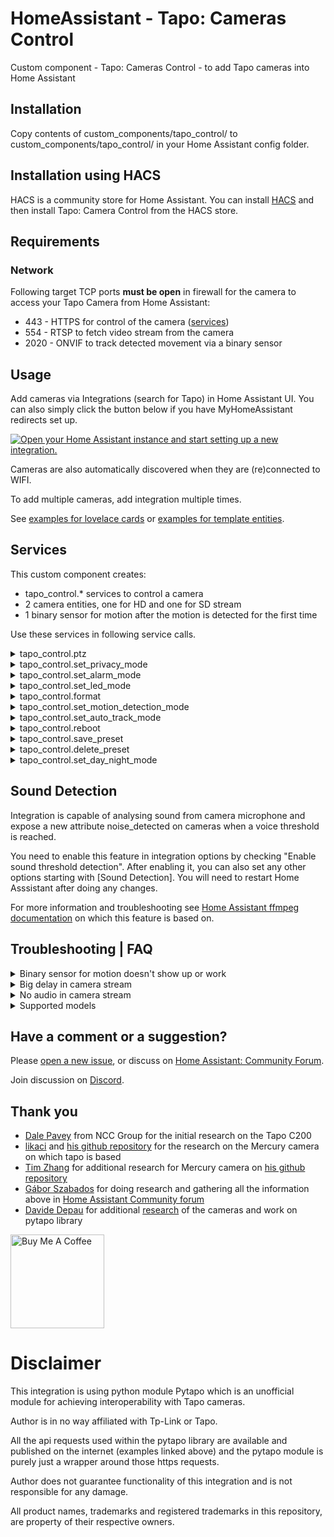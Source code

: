 # HomeAssistant - Tapo: Cameras Control

Custom component - Tapo: Cameras Control - to add Tapo cameras into Home Assistant

## Installation

Copy contents of custom_components/tapo_control/ to custom_components/tapo_control/ in your Home Assistant config folder.

## Installation using HACS

HACS is a community store for Home Assistant. You can install [HACS](https://github.com/custom-components/hacs) and then install Tapo: Camera Control from the HACS store.

## Requirements

### Network

Following target TCP ports **must be open** in firewall for the camera to access your Tapo Camera from Home Assistant:

- 443 - HTTPS for control of the camera ([services](https://github.com/JurajNyiri/HomeAssistant-Tapo-Control#services))
- 554 - RTSP to fetch video stream from the camera
- 2020 - ONVIF to track detected movement via a binary sensor

## Usage

Add cameras via Integrations (search for Tapo) in Home Assistant UI. You can also simply click the button below if you have MyHomeAssistant redirects set up.

[![Open your Home Assistant instance and start setting up a new integration.](https://my.home-assistant.io/badges/config_flow_start.svg)](https://my.home-assistant.io/redirect/config_flow_start/?domain=tapo_control)

Cameras are also automatically discovered when they are (re)connected to WIFI.

To add multiple cameras, add integration multiple times.

See [examples for lovelace cards](https://github.com/JurajNyiri/HomeAssistant-Tapo-Control/blob/main/examples/EXAMPLES_LOVELACE.md) or [examples for template entities](https://github.com/JurajNyiri/HomeAssistant-Tapo-Control/blob/main/examples/EXAMPLES_ENTITIES.md).

## Services

This custom component creates:

- tapo_control.\* services to control a camera
- 2 camera entities, one for HD and one for SD stream
- 1 binary sensor for motion after the motion is detected for the first time

Use these services in following service calls.

<details>
  <summary>tapo_control.ptz</summary>

Pan and tilt camera.

You are also able to use presets and set distance the ptz should travel.

- **tilt** Optional: Tilt direction. Allowed values: UP, DOWN
- **pan** Optional: Pan direction. Allowed values: RIGHT, LEFT
- **preset** Optional: PTZ preset ID or a Name. See possible presets in entity attributes.
- **distance** Optional: Distance coefficient. Sets how much PTZ should be executed in one request. Allowed values: floating point numbers, 0 to 1
</details>

<details>
  <summary>tapo_control.set_privacy_mode</summary>

Sets privacy mode.

If privacy mode is turned on, camera does not record anything and does not respond to anything other than turning off privacy mode.

- **privacy_mode** Required: Sets privacy mode for camera. Possible values: on, off
</details>

<details>
  <summary>tapo_control.set_alarm_mode</summary>

Sets alarm mode.

If camera detects motion, it will sound an alarm, blink the LED or both.

- **alarm_mode** Required: Sets alarm mode for camera. Possible values: on, off
- **sound** Optional: Sets whether the alarm should use sound on motion detected. Possible values: on, off
- **light** Optional: Sets whether the alarm should use light on motion detected. Possible values: on, off
</details>

<details>
  <summary>tapo_control.set_led_mode</summary>

Sets LED mode.

When on, LED is turned on when camera is on.

When off, LED is always off.

- **led_mode** Required: Sets LED mode for camera. Possible values: on, off
</details>

<details>
  <summary>tapo_control.format</summary>

Formats SD card of a camera

</details>

<details>
  <summary>tapo_control.set_motion_detection_mode</summary>

Sets motion detection mode.

Ability to set "high", "normal" or "low".

These turn on motion detection and set sensitivity to corresponding values in the app.

Also ability to set to "off", this turns off motion detection completely.

Turning motion detection off does not affect settings for recordings so you do not need to re-set those unless you open the settings through the Tapo app.

Notice: If you use motion detection triggered recording and you turn off motion recording, it will no longer record!

- **motion_detection_mode** Required: Sets motion detection mode for camera. Possible values: high, normal, low, off
</details>

<details>
  <summary>tapo_control.set_auto_track_mode</summary>

**Works for free on firmwares before version 1.1.7.**

**Starting with firmware 1.1.7 the feature requires Tapo Care subscription.**

Sets auto track mode.

With this mode, camera will be adjusting ptz to track whatever moving object it sees.

Motion detection setting does not affect this mode.

- **auto_track_mode** Required: Sets auto track mode for camera. Possible values: on, off
</details>

<details>
  <summary>tapo_control.reboot</summary>

Reboots the camera

</details>

<details>
  <summary>tapo_control.save_preset</summary>

Saves the current PTZ position to a preset

- **name** Required: Name of the preset. Cannot be empty or a number
</details>

<details>
  <summary>tapo_control.delete_preset</summary>

Deletes a preset

- **preset** Required: PTZ preset ID or a Name. See possible presets in entity attributes
</details>

<details>
  <summary>tapo_control.set_day_night_mode</summary>

Sets day or night mode

- **day_night_mode** Required: Sets day/night mode for camera. Possible values: on, off, auto
</details>

## Sound Detection

Integration is capable of analysing sound from camera microphone and expose a new attribute noise_detected on cameras when a voice threshold is reached.

You need to enable this feature in integration options by checking "Enable sound threshold detection". After enabling it, you can also set any other options starting with [Sound Detection]. You will need to restart Home Asssistant after doing any changes.

For more information and troubleshooting see [Home Assistant ffmpeg documentation](https://www.home-assistant.io/integrations/ffmpeg_noise/) on which this feature is based on.

## Troubleshooting | FAQ

<details>
  <summary>Binary sensor for motion doesn't show up or work</summary>

Motion sensor is added only after a motion is detected for the first time.

- Make sure the camera has motion detection turned on
- Make sure the camera has privacy mode turned off
- Make sure the camera can see you and your movement
- Try walking in front of the camera
- If above didn't work, restart the camera and try again

Also make sure that:

- binary sensor is not disabled via entity, check .storage/core.entity_registry for disabled entities, look for "disabled_by": "user" on platform "tapo_control". If it is, remove the whole entity or change to "disabled_by": null, and restart HASS.
- binary sensor is enabled in tapo integration options
- onvif port 2020 on camera is opened
</details>

<details>
  <summary>Big delay in camera stream</summary>

This is a [known issue](https://community.home-assistant.io/t/i-tried-all-the-camera-platforms-so-you-dont-have-to/222999) of Home Assistant.

There is an ability to disable usage of Home Assistant Stream component for the camera, which might lower the delay very significantly at cost of higher CPU usage.

You can choose to disable stream component when adding the camera, or via Options when camera has already been added. This change requires a restart of Home Assistant.

There might be some disadvantages to doing this, like losing option to control playback and a higher CPU usage.
Results depend on your hardware and future Home Assistant updates.

If you disable stream and your hardware is not up to the task, you will get artifacts, bigger delay and freezes.

If you wish, try it out and see what works best for you.

**Another possibility is using [WebRTC Camera by AlexxIT](https://github.com/AlexxIT/WebRTC).**

Example working configuration:

```
type: custom:webrtc-camera
entity: camera.bedroom_hd
```

</details>

<details>
  <summary>No audio in camera stream</summary>

Supported audio codecs in Home Assistant are "aac", "ac3" and "mp3".

Tapo Cameras use PCM ALAW (alaw) which is not supported.

[More details here.](https://github.com/JurajNyiri/HomeAssistant-Tapo-Control/issues/58#issuecomment-762787442)

**You can get sound working using [WebRTC Camera by AlexxIT](https://github.com/AlexxIT/WebRTC).**

Example working configuration:

```
type: custom:webrtc-camera
entity: camera.bedroom_hd
```

</details>

<details>
  <summary>Supported models</summary>

Users reported full functionality with following Tapo Cameras:

- TC60
- TC70
- C100
- C110
- C200
- C310

The integration _should_ work with any other Tapo Cameras.

If you had success with some other model, please report it via a new issue.

</details>

## Have a comment or a suggestion?

Please [open a new issue](https://github.com/JurajNyiri/HomeAssistant-Tapo-Control/issues/new/choose), or discuss on [Home Assistant: Community Forum](https://community.home-assistant.io/t/tapo-cameras-control/231795).

Join discussion on [Discord](https://discord.gg/pa54QyK).

## Thank you

- [Dale Pavey](https://research.nccgroup.com/2020/07/31/lights-camera-hacked-an-insight-into-the-world-of-popular-ip-cameras/) from NCC Group for the initial research on the Tapo C200
- [likaci](https://github.com/likaci) and [his github repository](https://github.com/likaci/mercury-ipc-control) for the research on the Mercury camera on which tapo is based
- [Tim Zhang](https://github.com/ttimasdf) for additional research for Mercury camera on [his github repository](https://github.com/ttimasdf/mercury-ipc-control)
- [Gábor Szabados](https://github.com/GSzabados) for doing research and gathering all the information above in [Home Assistant Community forum](https://community.home-assistant.io/t/use-pan-tilt-function-for-tp-link-tapo-c200-from-home-assistant/170143/18)
- [Davide Depau](https://github.com/Depau) for additional [research](https://md.depau.eu/s/r1Ys_oWoP) of the cameras and work on pytapo library

<a href="https://www.buymeacoffee.com/jurajnyiri" target="_blank"><img src="https://cdn.buymeacoffee.com/buttons/v2/default-blue.png" alt="Buy Me A Coffee"  width="150px" ></a>

# Disclaimer

This integration is using python module Pytapo which is an unofficial module for achieving interoperability with Tapo cameras.

Author is in no way affiliated with Tp-Link or Tapo.

All the api requests used within the pytapo library are available and published on the internet (examples linked above) and the pytapo module is purely just a wrapper around those https requests.

Author does not guarantee functionality of this integration and is not responsible for any damage.

All product names, trademarks and registered trademarks in this repository, are property of their respective owners.
